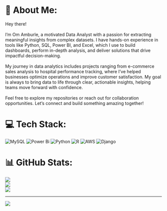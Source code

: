 # 💫 About Me:
Hey there!<br><br> I’m Om Amburle, a motivated Data Analyst with a passion for extracting meaningful insights from complex datasets. I have hands-on experience in tools like Python, SQL, Power BI, and Excel, which I use to build dashboards, perform in-depth analysis, and deliver solutions that drive impactful decision-making.<br><br>My journey in data analytics includes projects ranging from e-commerce sales analysis to hospital performance tracking, where I’ve helped businesses optimize operations and improve customer satisfaction. My goal is always to bring data to life through clear, actionable insights, helping teams move forward with confidence.
<br><br>Feel free to explore my repositories or reach out for collaboration opportunities. Let’s connect and build something amazing together!

# 💻 Tech Stack:
![MySQL](https://img.shields.io/badge/mysql-4479A1.svg?style=plastic&logo=mysql&logoColor=white) ![Power Bi](https://img.shields.io/badge/power_bi-F2C811?style=plastic&logo=powerbi&logoColor=black) ![Python](https://img.shields.io/badge/python-3670A0?style=plastic&logo=python&logoColor=ffdd54) ![R](https://img.shields.io/badge/r-%23276DC3.svg?style=plastic&logo=r&logoColor=white) ![AWS](https://img.shields.io/badge/AWS-%23FF9900.svg?style=plastic&logo=amazon-aws&logoColor=white)  ![Django](https://img.shields.io/badge/django-%23092E20.svg?style=plastic&logo=django&logoColor=white)
# 📊 GitHub Stats:
![](https://github-readme-stats.vercel.app/api?username=omamburle2002&theme=dark&hide_border=false&include_all_commits=true&count_private=false)<br/>
![](https://github-readme-streak-stats.herokuapp.com/?user=omamburle2002&theme=dark&hide_border=false)<br/>
![](https://github-readme-stats.vercel.app/api/top-langs/?username=omamburle2002&theme=dark&hide_border=false&include_all_commits=true&count_private=false&layout=compact)

---
[![](https://visitcount.itsvg.in/api?id=omamburle2002&icon=0&color=0)](https://visitcount.itsvg.in)

